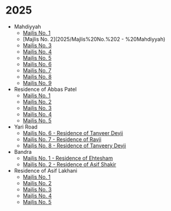 # 2025
- Mahdiyyah
  - [Majlis No. 1](2025/Majlis%20No.%201%20-%20Mahdiyyah)
  - [Majlis No. 2](2025/Majlis%20No.%202 - %20Mahdiyyah)
  - [Majlis No. 3](2025/Majlis%20No.%203%20-%20Mahdiyyah)
  - [Majlis No. 4](2025/Majlis%20No.%204%20-%20Mahdiyyah)
  - [Majlis No. 5](2025/Majlis%20No.%205%20-%20Mahdiyyah)
  - [Majlis No. 6](2025/Majlis%20No.%206%20-%20Mahdiyyah)
  - [Majlis No. 7](2025/Majlis%20No.%207%20-%20Mahdiyyah)
  - [Majlis No. 8](2025/Majlis%20No.%208%20-%20Mahdiyyah)
  - [Majlis No. 9](2025/Majlis%20No.%209%20-%20Mahdiyyah)
- Residence of Abbas Patel
  - [Majlis No. 1](2025/Majlis%20No.%201%20-%20Yari%20Road)
  - [Majlis No. 2](2025/Majlis%20No.%202%20-%20Yari%20Road)
  - [Majlis No. 3](2025/Majlis%20No.%203%20-%20Yari%20Road)
  - [Majlis No. 4](2025/Majlis%20No.%204%20-%20Yari%20Road)
  - [Majlis No. 5](2025/Majlis%20No.%205%20-%20Yari%20Road)
- Yari Road
  - [Majlis No. 6 - Residence of Tanveer Devji](2025/Majlis%20No.%206%20-%20Yari%20Road)
  - [Majlis No. 7 - Residence of Ravji](2025/Majlis%20No.%207%20-%20Yari%20Road)
  - [Majlis No. 8 - Residence of Tanveery Devji](2025/Majlis%20No.%207%20-%20Yari%20Road)
- Bandra
  - [Majlis No. 1 - Residence of Ehtesham](2025/Majlis%20No.%201%20-%20Bandra)
  - [Majlis No. 2 - Residence of Asif Shakir](2025/Majlis%20No.%202%20-%20Bandra)
- Residence of Asif Lakhani
  - [Majlis No. 1](2025/Majlis%20No.%201%20-%20Asif%20Lakhani)
  - [Majlis No. 2](2025/Majlis%20No.%202%20-%20Asif%20Lakhani)
  - [Majlis No. 3](2025/Majlis%20No.%203%20-%20Asif%20Lakhani)
  - [Majlis No. 4](2025/Majlis%20No.%204%20-%20Asif%20Lakhani)
  - [Majlis No. 5](2025/Majlis%20No.%205%20-%20Asif%20Lakhani)